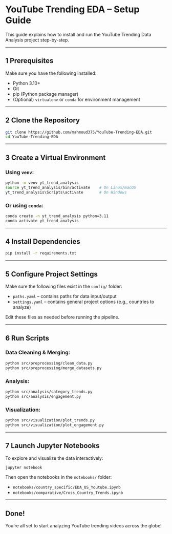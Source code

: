 # YouTube Trending EDA – Setup Guide

This guide explains how to install and run the YouTube Trending Data Analysis project step-by-step.

---

## 1 Prerequisites

Make sure you have the following installed:

* Python 3.10+
* Git
* pip (Python package manager)
* (Optional) `virtualenv` or `conda` for environment management

---

## 2 Clone the Repository

```bash
git clone https://github.com/mahmoud375/YouTube-Trending-EDA.git
cd YouTube-Trending-EDA
```

---

## 3 Create a Virtual Environment

### Using `venv`:

```bash
python -m venv yt_trend_analysis
source yt_trend_analysis/bin/activate    # On Linux/macOS
yt_trend_analysis\Scripts\activate       # On Windows
```

### Or using `conda`:

```bash
conda create -n yt_trend_analysis python=3.11
conda activate yt_trend_analysis
```

---

## 4 Install Dependencies

```bash
pip install -r requirements.txt
```

---

## 5 Configure Project Settings

Make sure the following files exist in the `config/` folder:

* `paths.yaml` – contains paths for data input/output
* `settings.yaml` – contains general project options (e.g., countries to analyze)

Edit these files as needed before running the pipeline.

---

## 6 Run Scripts

### Data Cleaning & Merging:

```bash
python src/preprocessing/clean_data.py
python src/preprocessing/merge_datasets.py
```

### Analysis:

```bash
python src/analysis/category_trends.py
python src/analysis/engagement.py
```

### Visualization:

```bash
python src/visualization/plot_trends.py
python src/visualization/plot_engagement.py
```

---

## 7 Launch Jupyter Notebooks

To explore and visualize the data interactively:

```bash
jupyter notebook
```

Then open the notebooks in the `notebooks/` folder:

* `notebooks/country_specific/EDA_US_Youtube.ipynb`
* `notebooks/comparative/Cross_Country_Trends.ipynb`

---

## Done!

You’re all set to start analyzing YouTube trending videos across the globe! 
